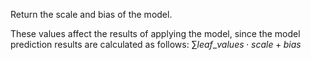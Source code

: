 
Return the scale and bias of the model.

These values affect the results of applying the model, since the model prediction results are calculated as follows:
$\sum leaf\_values \cdot scale + bias$
